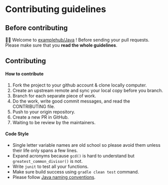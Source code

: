 # Contributing guidelines

## Before contributing

👏👏 Welcome to [examplehub/Java](https://github.com/examplehub/Java) ! Before sending your pull requests. Please make sure that you **read the whole guidelines**.

## Contributing

#### How to contribute
1. Fork the project to your github account & clone locally computer.
2. Create an upstream remote and sync your local copy before you branch.
3. Branch for each separate piece of work.
4. Do the work, write good commit messages, and read the CONTRIBUTING file.
5. Push to your origin repository.
6. Create a new PR in GitHub.
7. Waiting to be review by the maintainers.

#### Code Style
* Single letter variable names are old school so please avoid them unless their life only spans a few lines.
* Expand acronyms because `gcd()` is hard to understand but `greatest_common_divisor()` is not.
* Write `junit` to test all your functions.
* Make sure build success using `gradle clean test` command.
* Please follow [Java naming conventions](https://www.oracle.com/java/technologies/javase/codeconventions-namingconventions.html).